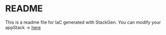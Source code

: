 # README
This is a readme file for IaC generated with StackGen.
You can modify your appStack -> [here](http://main.dev.stackgen.com/appstacks/5a0e816a-720d-4c19-94c6-9a918486baa6)
